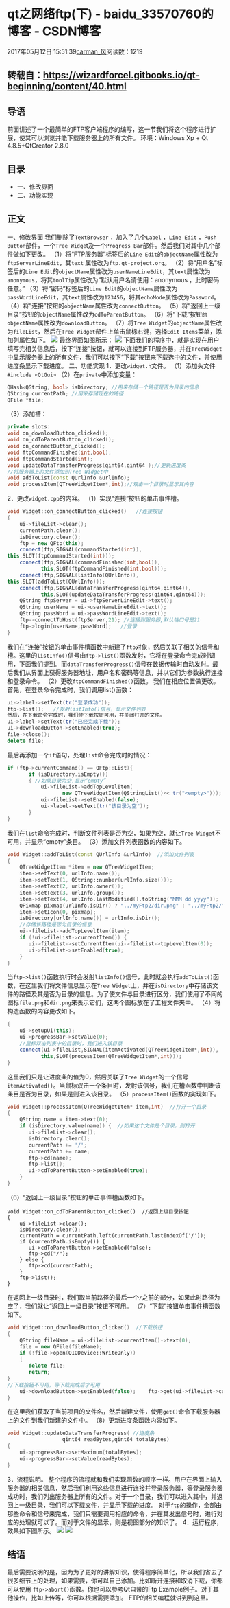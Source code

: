 # qt之网络ftp(下) - baidu_33570760的博客 - CSDN博客
2017年05月12日 15:51:39[carman_风](https://me.csdn.net/baidu_33570760)阅读数：1219
## 转载自：https://wizardforcel.gitbooks.io/qt-beginning/content/40.html
## 导语
前面讲述了一个最简单的FTP客户端程序的编写，这一节我们将这个程序进行扩展，使其可以浏览并能下载服务器上的所有文件。
环境：Windows Xp + Qt 4.8.5+QtCreator 2.8.0
## 目录
- 一、修改界面
- 二、功能实现
## 正文
一、修改界面
我们删除了`TextBrowser` ，加入了几个`Label` ，`Line Edit` ，`Push Button`部件，一个`Tree Widge`t及一个`Progress Bar`部件。然后我们对其中几个部件做如下更改。
（1）将“FTP服务器”标签后的`Line Edit`的`objectName`属性改为`ftpServerLineEdit`，其`text` 属性改为`ftp.qt-project.org`。
（2）将“用户名”标签后的`Line Edit`的`objectName`属性改为`userNameLineEdit`，其`text`属性改为`anonymous`，将其`toolTip`属性改为“默认用户名请使用：anonymous ，此时密码任意。”
（3）将“密码”标签后的`Line Edit`的`objectName`属性改为`passWordLineEdit`，其`text`属性改为`123456`，将其`echoMode`属性改为`Password`。
（4）将“连接”按钮的`objectName`属性改为`connectButton`。
（5）将“返回上一级目录”按钮的`objectName`属性改为`cdToParentButton`。
（6）将“下载”按钮`的objectName`属性改为`downloadButton`。
（7）将`Tree Widget`的`objectName`属性改为`fileList`，然后在`Tree Widget`部件上单击鼠标右键，选择`Edit Items`菜单，添加列属性如下。
![](https://wizardforcel.gitbooks.io/qt-beginning/content/img/34-1.jpg)
最终界面如图所示：
![](https://wizardforcel.gitbooks.io/qt-beginning/content/img/34-2.jpg)
下面我们的程序中，就是实现在用户填写完相关信息后，按下“连接”按钮，就可以连接到FTP服务器，并在`TreeWidget`中显示服务器上的所有文件，我们可以按下“下载”按钮来下载选中的文件，并使用进度条显示下载进度。
二、功能实现
1．更改`widget.h`文件。
（1）添加头文件`#include <QtGui>`
（2）在`private`中添加变量：
```cpp
QHash<QString, bool> isDirectory; //用来存储一个路径是否为目录的信息
QString currentPath; //用来存储现在的路径
QFile *file;
```
（3）添加槽：
```cpp
private slots:
void on_downloadButton_clicked();
void on_cdToParentButton_clicked();
void on_connectButton_clicked();
void ftpCommandFinished(int,bool);
void ftpCommandStarted(int);
void updateDataTransferProgress(qint64,qint64 );//更新进度条
//将服务器上的文件添加到Tree Widget中
void addToList(const QUrlInfo &urlInfo);
void processItem(QTreeWidgetItem*,int);//双击一个目录时显示其内容
```
2．更改`widget.cpp`的内容。
（1）实现“连接”按钮的单击事件槽。
```cpp
void Widget::on_connectButton_clicked()   //连接按钮
{
    ui->fileList->clear();
    currentPath.clear();
    isDirectory.clear();
    ftp = new QFtp(this);
    connect(ftp,SIGNAL(commandStarted(int)),
this,SLOT(ftpCommandStarted(int)));
    connect(ftp,SIGNAL(commandFinished(int,bool)),
           this,SLOT(ftpCommandFinished(int,bool)));
    connect(ftp,SIGNAL(listInfo(QUrlInfo)),
this,SLOT(addToList(QUrlInfo)));
    connect(ftp,SIGNAL(dataTransferProgress(qint64,qint64)),
           this,SLOT(updateDataTransferProgress(qint64,qint64)));
    QString ftpServer = ui->ftpServerLineEdit->text();
    QString userName = ui->userNameLineEdit->text();
    QString passWord = ui->passWordLineEdit->text();
    ftp->connectToHost(ftpServer,21); //连接到服务器,默认端口号是21
    ftp->login(userName,passWord);   //登录
}
```
我们在“连接”按钮的单击事件槽函数中新建了`ftp`对象，然后关联了相关的信号和槽。这里的`listInfo()`信号由`ftp->list()`函数发射，它将在登录命令完成时调用，下面我们提到。而`dataTransferProgress()`信号在数据传输时自动发射。最后我们从界面上获得服务器地址，用户名和密码等信息，并以它们为参数执行连接和登录命令。
（2）更改`ftpCommandFinished()`函数。
我们在相应位置做更改。
首先，在登录命令完成时，我们调用list()函数：
```cpp
ui->label->setText(tr("登录成功"));
ftp->list();   //发射listInfo()信号，显示文件列表   
然后，在下载命令完成时，我们使下载按钮可用，并关闭打开的文件。
ui->label->setText(tr("已经完成下载"));
ui->downloadButton->setEnabled(true);
file->close();     
delete file;
```
最后再添加一个`if`语句，处理`list`命令完成时的情况：
```cpp
if (ftp->currentCommand() == QFtp::List){
       if (isDirectory.isEmpty())
       { //如果目录为空,显示“empty”
           ui->fileList->addTopLevelItem(
                  new QTreeWidgetItem(QStringList()<< tr("<empty>")));
           ui->fileList->setEnabled(false);
           ui->label->setText(tr("该目录为空"));
       }
}
```
我们在`list`命令完成时，判断文件列表是否为空，如果为空，就让`Tree Widget`不可用，并显示“empty”条目。
（3）添加文件列表函数的内容如下。
```cpp
void Widget::addToList(const QUrlInfo &urlInfo)  //添加文件列表
{
    QTreeWidgetItem *item = new QTreeWidgetItem;
    item->setText(0, urlInfo.name());
    item->setText(1, QString::number(urlInfo.size()));
    item->setText(2, urlInfo.owner());
    item->setText(3, urlInfo.group());
    item->setText(4, urlInfo.lastModified().toString("MMM dd yyyy"));
    QPixmap pixmap(urlInfo.isDir() ? "../myFtp2/dir.png" : "../myFtp2/file.png");
    item->setIcon(0, pixmap);
    isDirectory[urlInfo.name()] = urlInfo.isDir();
    //存储该路径是否为目录的信息
    ui->fileList->addTopLevelItem(item);
    if (!ui->fileList->currentItem()) {
       ui->fileList->setCurrentItem(ui->fileList->topLevelItem(0));
       ui->fileList->setEnabled(true);
    }
}
```
当`ftp->list()`函数执行时会发射`listInfo()`信号，此时就会执行`addToList()`函数，在这里我们将文件信息显示在`Tree Widget`上，并在`isDirectory`中存储该文件的路径及其是否为目录的信息。为了使文件与目录进行区分，我们使用了不同的图标`file.png`和`dir.png`来表示它们，这两个图标放在了工程文件夹中。
（4）将构造函数的内容更改如下。
```cpp
{
    ui->setupUi(this);
    ui->progressBar->setValue(0);
    //鼠标双击列表中的目录时，我们进入该目录
    connect(ui->fileList,SIGNAL(itemActivated(QTreeWidgetItem*,int)),
           this,SLOT(processItem(QTreeWidgetItem*,int)));
}
```
这里我们只是让进度条的值为0，然后关联了`Tree Widget`的一个信号`itemActivated()`。当鼠标双击一个条目时，发射该信号，我们在槽函数中判断该条目是否为目录，如果是则进入该目录。
（5）`processItem()`函数的实现如下。
```cpp
void Widget::processItem(QTreeWidgetItem* item,int)  //打开一个目录
{
    QString name = item->text(0);
    if (isDirectory.value(name)) {  //如果这个文件是个目录，则打开
       ui->fileList->clear();
       isDirectory.clear();
       currentPath += '/';
       currentPath += name;
       ftp->cd(name);
       ftp->list();
       ui->cdToParentButton->setEnabled(true);
    }
}
```
（6）“返回上一级目录”按钮的单击事件槽函数如下。
```
void Widget::on_cdToParentButton_clicked()  //返回上级目录按钮
{
    ui->fileList->clear();
    isDirectory.clear();
    currentPath = currentPath.left(currentPath.lastIndexOf('/'));
    if (currentPath.isEmpty()) {
       ui->cdToParentButton->setEnabled(false);
       ftp->cd("/");
    } else {
       ftp->cd(currentPath);
    }
    ftp->list();
}
```
在返回上一级目录时，我们取当前路径的最后一个`/`之前的部分，如果此时路径为空了，我们就让“返回上一级目录”按钮不可用。
（7）“下载”按钮单击事件槽函数如下。
```cpp
void Widget::on_downloadButton_clicked()  //下载按钮
{
    QString fileName = ui->fileList->currentItem()->text(0);
    file = new QFile(fileName);
    if (!file->open(QIODevice::WriteOnly))
    {
       delete file;
       return;
}
//下载按钮不可用，等下载完成后才可用
    ui->downloadButton->setEnabled(false);    ftp->get(ui->fileList->currentItem()->text(0), file);
}
```
在这里我们获取了当前项目的文件名，然后新建文件，使用`get()`命令下载服务器上的文件到我们新建的文件中。
（8）更新进度条函数内容如下。
```cpp
void Widget::updateDataTransferProgress( //进度条
                  qint64 readBytes,qint64 totalBytes)
{
    ui->progressBar->setMaximum(totalBytes);
    ui->progressBar->setValue(readBytes);
}
```
3．流程说明。
整个程序的流程就和我们实现函数的顺序一样。用户在界面上输入服务器的相关信息，然后我们利用这些信息进行连接并登录服务器，等登录服务器成功时，我们列出服务器上所有的文件。对于一个目录，我们可以进入其中，并返回上一级目录，我们可以下载文件，并显示下载的进度。
对于`ftp`的操作，全部由那些命令和信号来完成，我们只需要调用相应的命令，并在其发出信号时，进行对应的处理就可以了。而对于文件的显示，则是视图部分的知识了。
4．运行程序，效果如下图所示。
![](https://wizardforcel.gitbooks.io/qt-beginning/content/img/34-3.jpg)
![](https://wizardforcel.gitbooks.io/qt-beginning/content/img/34-4.jpg)
## 结语
最后需要说明的是，因为为了更好的讲解知识，使得程序简单化，所以我们省去了很多细节上的处理，如果需要，你可以自己添加。比如断开连接和取消下载，你都可以使用
`ftp->abort()`函数。你也可以参考Qt自带的Ftp Example例子。对于其他操作，比如上传等，你可以根据需要添加。
FTP的相关编程就讲到到这里。
            
